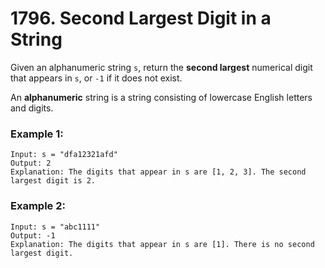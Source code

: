 # 1796. Second Largest Digit in a String
Given an alphanumeric string `s`, return the **second largest** numerical digit that appears in `s`, or `-1` if it does not exist.

An **alphanumeric** string is a string consisting of lowercase English letters and digits.

### Example 1:
```
Input: s = "dfa12321afd"
Output: 2
Explanation: The digits that appear in s are [1, 2, 3]. The second largest digit is 2.
```

### Example 2:
```
Input: s = "abc1111"
Output: -1
Explanation: The digits that appear in s are [1]. There is no second largest digit.
```